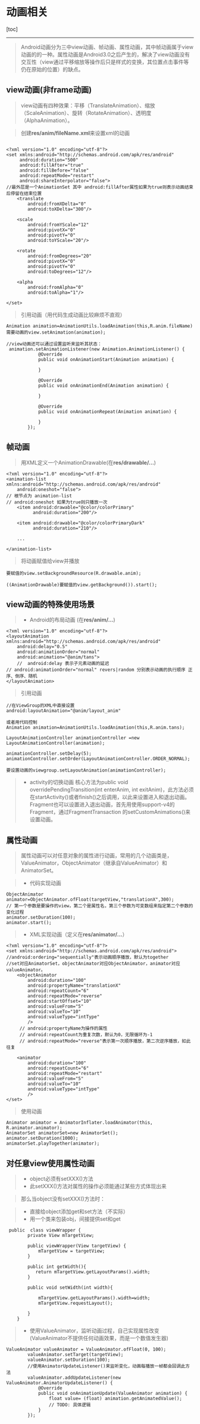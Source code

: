 # 动画相关

[toc]

---
> Android动画分为三中view动画、帧动画、属性动画，其中帧动画属于view动画的的一种。属性动画是Android3.0之后产生的，解决了view动画没有交互性（view通过平移缩放等操作后只是样式的变换，其位置点击事件等仍在原始的位置）的缺点。

## view动画(非frame动画)

> view动画有四种效果：平移（TranslateAnimation）、缩放（ScaleAnimation）、旋转（RotateAnimation）、透明度（AlphaAnimation）。

> 创建**res/anim/fileName.xml**来设置xml的动画
```

<?xml version="1.0" encoding="utf-8"?>
<set xmlns:android="http://schemas.android.com/apk/res/android"
     android:duration="500"
     android:fillAfter="true"
     android:fillBefore="false"
     android:repeatMode="restart"
     android:shareInterpolator="false">
//最外层是一个AnimationSet 其中 android:fillAfter属性如果为true则表示动画结束后停留在结束位置
    <translate
        android:fromXDelta="0"
        android:toXDelta="300"/>

    <scale
        android:fromYScale="12"
        android:pivotX="0"
        android:pivotY="0"
        android:toYScale="20"/>

    <rotate
        android:fromDegrees="20"
        android:pivotX="0"
        android:pivotY="0"
        android:toDegrees="12"/>

    <alpha
        android:fromAlpha="0"
        android:toAlpha="1"/>

</set>
```
> 引用动画（用代码生成动画比较麻烦不直观）
```
Animation animation=AnimationUtils.loadAnimation(this,R.anim.fileName)
需要动画的view.setAnimation(animation);

//view动画还可以通过设置监听来监听其状态：
 animation.setAnimationListener(new Animation.AnimationListener() {
            @Override
            public void onAnimationStart(Animation animation) {
                
            }

            @Override
            public void onAnimationEnd(Animation animation) {

            }

            @Override
            public void onAnimationRepeat(Animation animation) {

            }
        });
```

## 帧动画
> 用XML定义一个AnimationDrawable(在**res/drawable/...**)
```
<?xml version="1.0" encoding="utf-8"?>
<animation-list xmlns:android="http://schemas.android.com/apk/res/android"
    android:oneshot="false">
// 根节点为 animation-list
// android:oneshot 如果为true则只播放一次
    <item android:drawable="@color/colorPrimary"
          android:duration="200"/>
    
    <item android:drawable="@color/colorPrimaryDark"
          android:duration="210"/>
    
    ...

</animation-list>
```
> 将动画赋值给view并播放
```
要赋值的view.setBackgroundResource(R.drawable.anim);

((AnimationDrawable)要赋值的view.getBackground()).start();
```
## view动画的特殊使用场景
> - Android的布局动画
> (在**res/anim/...**)
```
<?xml version="1.0" encoding="utf-8"?>
<layoutAnimation xmlns:android="http://schemas.android.com/apk/res/android"
    android:delay="0.5"
    android:animationOrder="normal"
    android:animation="@anim/tans">
    //  android:delay 表示子元素动画的延迟
// android:animationOrder="normal" revers|random 分别表示动画的执行顺序 正序、倒序、随机
</layoutAnimation>
```
> 引用动画
```
//在ViewGroup的XML中直接设置
android:layoutAnimation="@anim/layout_anim"

或者用代码控制
Animation animation=AnimationUtils.loadAnimation(this,R.anim.tans);

LayoutAnimationController animationController =new LayoutAnimationController(animation);

animationController.setDelay(5);
animationController.setOrder(LayoutAnimationController.ORDER_NORMAL);

要设置动画的viewgroup.setLayoutAnimation(animationController);
```
> - activity的切换动画
> 核心方法为public void overridePendingTransition(int enterAnim, int exitAnim)，此方法必须在startActivity()或者finish()之后调用，以此来设置进入和退出动画。
> Fragment也可以设置进入退出动画，首先用使用support-v4的Fragment，通过FragmentTransaction
的setCustomAnimations()来设置动画。

## 属性动画
> 属性动画可以对任意对象的属性进行动画，常用的几个动画类是，ValueAnimator，ObjectAnimator（继承自ValueAnimator）和AnimatorSet。

> - 代码实现动画
```
ObjectAnimator animator=ObjectAnimator.ofFloat(targetView,"translationX",300);
// 第一个参数是要操作的view，第二个是属性名，第三个参数为可变数组来指定第二个参数的变化过程
animator.setDuration(100);
animator.start();
```
> - XML实现动画（定义在**res/animator/...**）
```
<?xml version="1.0" encoding="utf-8"?>
<set xmlns:android="http://schemas.android.com/apk/res/android">
//android:ordering="sequentially"表示动画顺序播放，默认为together
//set对应AnimatorSet，objectAnimator对应ObjectAnimator，animator对应valueAnimator。
    <objectAnimator
        android:duration="100"
        android:propertyName="translationX"
        android:repeatCount="6"
        android:repeatMode="reverse"
        android:startOffset="10"
        android:valueFrom="5"
        android:valueTo="10"
        android:valueType="intType"
        />
     // android:propertyName为操作的属性
     // android:repeatCount为重复次数，默认为0，无限循环为-1
     // android:repeatMode="reverse"表示第一次顺序播放，第二次逆序播放，如此往复

    <animator
        android:duration="100"
        android:repeatCount="6"
        android:repeatMode="restart"
        android:valueFrom="5"
        android:valueTo="10"
        android:valueType="intType"
        />
</set>
```
> 使用动画
```
Animator animator = AnimatorInflater.loadAnimator(this, R.animator.animator);
AnimatorSet animatorSet=new AnimatorSet();
animator.setDuration(1000);
animatorSet.playTogether(animator);
```
## 对任意view使用属性动画
> - object必须有setXXX()方法
> - 此setXXX()方法对属性的操作必须能通过某些方式体现出来

> 那么当object没有setXXX()方法时：

> - 直接给object添加get和set方法（不实际）
> - 用一个类来包装obj，间接提供set和get
```
 public  class viewWrapper {
        private View mTargetView;

        public viewWrapper(View targetView) {
            mTargetView = targetView;
        }

        public int getWidth(){
           return mTargetView.getLayoutParams().width;
        }

        public void setWidth(int width){

            mTargetView.getLayoutParams().width=width;
            mTargetView.requestLayout();

        }
    }
```
> - 使用ValueAnimator，监听动画过程，自己实现属性改变(ValueAnimator不提供任何动画效果，而是一个数值发生器)
```
ValueAnimator valueAnimator = ValueAnimator.ofFloat(0, 100);
        valueAnimator.setTarget(targetView);
        valueAnimator.setDuration(100);
        //使用AnimatorUpdateListener()来监听变化，动画每播放一帧都会回调此方法
        valueAnimator.addUpdateListener(new ValueAnimator.AnimatorUpdateListener() {
            @Override
            public void onAnimationUpdate(ValueAnimator animation) {
                float value= (float) animation.getAnimatedValue();
                // TODO: 具体逻辑 
            }
        });
```
